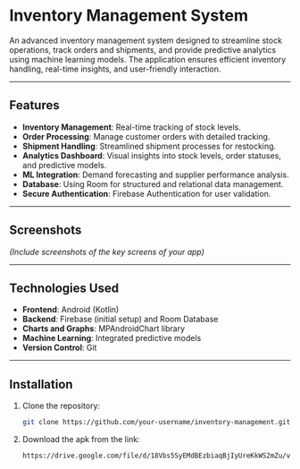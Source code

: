 # **Inventory Management System**

An advanced inventory management system designed to streamline stock operations, track orders and shipments, and provide predictive analytics using machine learning models. The application ensures efficient inventory handling, real-time insights, and user-friendly interaction.

---

## **Features**

- **Inventory Management**: Real-time tracking of stock levels.
- **Order Processing**: Manage customer orders with detailed tracking.
- **Shipment Handling**: Streamlined shipment processes for restocking.
- **Analytics Dashboard**: Visual insights into stock levels, order statuses, and predictive models.
- **ML Integration**: Demand forecasting and supplier performance analysis.
- **Database**: Using Room for structured and relational data management.
- **Secure Authentication**: Firebase Authentication for user validation.

---

## **Screenshots**

*(Include screenshots of the key screens of your app)*

---

## **Technologies Used**

- **Frontend**: Android (Kotlin)
- **Backend**: Firebase (initial setup) and Room Database
- **Charts and Graphs**: MPAndroidChart library
- **Machine Learning**: Integrated predictive models
- **Version Control**: Git

---

## **Installation**

1. Clone the repository:
   ```bash
   git clone https://github.com/your-username/inventory-management.git
   
2. Download the apk from the link:
   ```bash
   https://drive.google.com/file/d/18Vbs5SyEMdBEzbiaqBjIyUreKkWS2mZu/view?usp=drive_link
